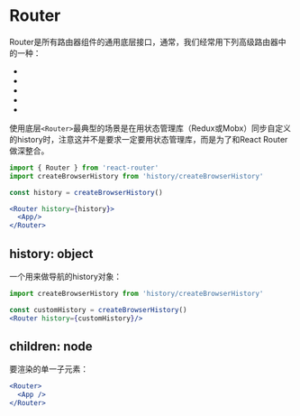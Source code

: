 # Router

Router是所有路由器组件的通用底层接口，通常，我们经常用下列高级路由器中的一种：

- <BrowserRouter>
- <HashRouter>
- <MemoryRouter>
- <NativeRouter>
- <StaticRouter>

使用底层`<Router>`最典型的场景是在用状态管理库（Redux或Mobx）同步自定义的history时，注意这并不是要求一定要用状态管理库，而是为了和React Router做深整合。

```jsx
import { Router } from 'react-router'
import createBrowserHistory from 'history/createBrowserHistory'

const history = createBrowserHistory()

<Router history={history}>
  <App/>
</Router>
```

## history: object

一个用来做导航的history对象：

```jsx
import createBrowserHistory from 'history/createBrowserHistory'

const customHistory = createBrowserHistory()
<Router history={customHistory}/>
```

## children: node

要渲染的单一子元素：

```jsx
<Router>
  <App />
</Router>
```

